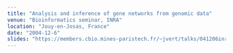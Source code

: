 ```yaml
---
title: "Analysis and inference of gene networks from genomic data"
venue: "Bioinformatics seminar, INRA"
location: "Jouy-en-Josas, France"
date: "2004-12-6"
slides: "https://members.cbio.mines-paristech.fr/~jvert/talks/041206inra/inra.pdf"
---
```

